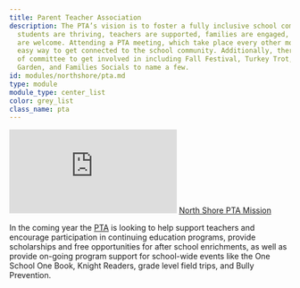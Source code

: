 ```yaml
---
title: Parent Teacher Association
description: The PTA’s vision is to foster a fully inclusive school community where
  students are thriving, teachers are supported, families are engaged, and all voices
  are welcome. Attending a PTA meeting, which take place every other month, is an
  easy way to get connected to the school community. Additionally, there are a number
  of committee to get involved in including Fall Festival, Turkey Trot, Educational
  Garden, and Families Socials to name a few.
id: modules/northshore/pta.md
type: module
module_type: center_list
color: grey_list
class_name: pta
---
```

<iframe src="https://player.vimeo.com/video/232548056?title=0&byline=0&portrait=0" class="vimeo" frameborder="0" webkitallowfullscreen mozallowfullscreen allowfullscreen></iframe>
<a class="ptamission" href="https://vimeo.com/232548056">North Shore PTA Mission</a>

In the coming year the [PTA](https://www.pcsb.org/Page/4476) is looking to help support teachers and encourage participation in continuing education programs, provide scholarships and free opportunities for after school enrichments, as well as provide on-going program support for school-wide events like the One School One Book, Knight Readers, grade level field trips, and Bully Prevention.